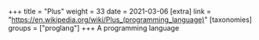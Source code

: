 +++
title = "Plus"
weight = 33
date = 2021-03-06
[extra]
link = "https://en.wikipedia.org/wiki/Plus_(programming_language)"
[taxonomies]
groups = ["proglang"]
+++
A programming language

